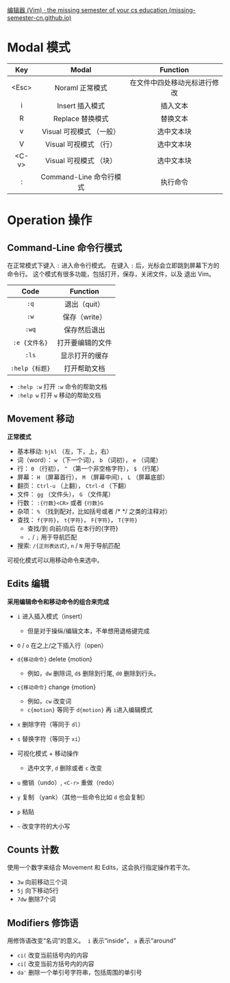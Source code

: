 [编辑器 (Vim) · the missing semester of your cs education (missing-semester-cn.github.io)](https://missing-semester-cn.github.io/2020/editors/)
# Modal 模式

|  Key   |       Modal        |    Function    |
| :----: | :----------------: | :------------: |
| \<Esc> |    Noraml 正常模式     | 在文件中四处移动光标进行修改 |
|   i    |    Insert 插入模式     |      插入文本      |
|   R    |    Replace 替换模式    |      替换文本      |
|   v    |  Visual 可视模式 （一般）  |     选中文本块      |
|   V    |  Visual 可视模式 （行）   |     选中文本块      |
| \<C-v> |  Visual 可视模式 （块）   |     选中文本块      |
|   :    | Command-Line 命令行模式 |      执行命令      |
# Operation 操作
## Command-Line 命令行模式
在正常模式下键入 `:` 进入命令行模式。 在键入 `:` 后，光标会立即跳到屏幕下方的命令行。 这个模式有很多功能，包括打开，保存，关闭文件，以及 退出 Vim。

|     Code     | Function  |
| :----------: | :-------: |
|     `:q`     | 退出（quit）  |
|     `:w`     | 保存（write） |
|    `:wq`     |  保存然后退出   |
|  `:e {文件名}`  | 打开要编辑的文件  |
|    `:ls`     |  显示打开的缓存  |
| `:help {标题}` |  打开帮助文档   |
- `:help :w` 打开 `:w` 命令的帮助文档
- `:help w` 打开 `w` 移动的帮助文档

## Movement 移动
**正常模式**
- 基本移动: `hjkl` （左，下，上，右）
- 词（word）： `w` （下一个词）， `b` （词初）， `e` （词尾）
- 行： `0` （行初）， `^` （第一个非空格字符）， `$` （行尾）
- 屏幕： `H` （屏幕首行）， `M` （屏幕中间）， `L` （屏幕底部）
- 翻页： `Ctrl-u` （上翻）， `Ctrl-d` （下翻）
- 文件： `gg` （文件头）， `G` （文件尾）
- 行数： `:{行数}<CR>` 或者 `{行数}G`
- 杂项： `%` （找到配对，比如括号或者 /* \*/ 之类的注释对）
- 查找： `f{字符}`， `t{字符}`， `F{字符}`， `T{字符}`
    - 查找/到 向前/向后 在本行的{字符}
    - `,` / `;` 用于导航匹配
- 搜索: `/{正则表达式}`, `n` / `N` 用于导航匹配

可视化模式可以用移动命令来选中。

## Edits 编辑
**采用编辑命令和移动命令的组合来完成**
- `i` 进入插入模式（insert）
    - 但是对于操纵/编辑文本，不单想用退格键完成

- `O` / `o` 在之上/之下插入行（open）
- `d{移动命令}` delete {motion}
    - 例如，`dw` 删除词, `d$` 删除到行尾, `d0` 删除到行头。
- `c{移动命令}` change {motion}
    - 例如，`cw` 改变词
    - `c{motion}` 等同于 `d{motion}` 再 `i`进入编辑模式
- `x` 删除字符（等同于 `dl`）
- `s` 替换字符（等同于 `xi`）

- 可视化模式 + 移动操作
    - 选中文字, `d` 删除或者 `c` 改变

- `u` 撤销（undo）, `<C-r>` 重做（redo）
- `y` 复制 （yank）（其他一些命令比如 `d` 也会复制）
- `p` 粘贴
- `~` 改变字符的大小写

## Counts 计数
使用一个数字来结合 Movement 和 Edits，这会执行指定操作若干次。
- `3w` 向前移动三个词
- `5j` 向下移动5行
- `7dw` 删除7个词

## Modifiers 修饰语
用修饰语改变“名词”的意义。
 `i` 表示“inside”， `a` 表示“around”
- `ci(` 改变当前括号内的内容
- `ci[` 改变当前方括号内的内容
- `da'` 删除一个单引号字符串，包括周围的单引号

